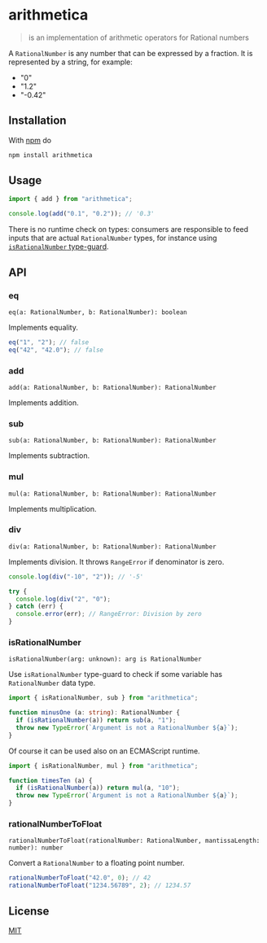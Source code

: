 # arithmetica

> is an implementation of arithmetic operators for Rational numbers

A `RationalNumber` is any number that can be expressed by a fraction.
It is represented by a string, for example:

- "0"
- "1.2"
- "-0.42"

## Installation

With [npm](https://www.npmjs.com/) do

```sh
npm install arithmetica
```

## Usage

```js
import { add } from "arithmetica";

console.log(add("0.1", "0.2")); // '0.3'
```

There is no runtime check on types: consumers are responsible to feed inputs
that are actual `RationalNumber` types, for instance using
[`isRationalNumber` type-guard](#isrationalnumber).

## API

### eq

`eq(a: RationalNumber, b: RationalNumber): boolean`

Implements equality.

```js
eq("1", "2"); // false
eq("42", "42.0"); // false
```

### add

`add(a: RationalNumber, b: RationalNumber): RationalNumber`

Implements addition.

### sub

`sub(a: RationalNumber, b: RationalNumber): RationalNumber`

Implements subtraction.

### mul

`mul(a: RationalNumber, b: RationalNumber): RationalNumber`

Implements multiplication.

### div

`div(a: RationalNumber, b: RationalNumber): RationalNumber`

Implements division. It throws `RangeError` if denominator is zero.

```js
console.log(div("-10", "2")); // '-5'

try {
  console.log(div("2", "0");
} catch (err) {
  console.error(err); // RangeError: Division by zero
}
```

### isRationalNumber

`isRationalNumber(arg: unknown): arg is RationalNumber`

Use `isRationalNumber` type-guard to check if some variable has `RationalNumber` data type.

```ts
import { isRationalNumber, sub } from "arithmetica";

function minusOne (a: string): RationalNumber {
  if (isRationalNumber(a)) return sub(a, "1");
  throw new TypeError(`Argument is not a RationalNumber ${a}`);
}
```

Of course it can be used also on an ECMAScript runtime.

```js
import { isRationalNumber, mul } from "arithmetica";

function timesTen (a) {
  if (isRationalNumber(a)) return mul(a, "10");
  throw new TypeError(`Argument is not a RationalNumber ${a}`);
}
```

### rationalNumberToFloat

`rationalNumberToFloat(rationalNumber: RationalNumber, mantissaLength: number): number`

Convert a `RationalNumber` to a floating point number.

```js
rationalNumberToFloat("42.0", 0); // 42
rationalNumberToFloat("1234.56789", 2); // 1234.57
```

## License

[MIT](https://fibo.github.io/mit-license)

